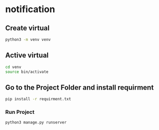 # notification

## Create virtual 

```bash
python3 -m venv venv
```

## Active virtual

```bash
cd venv
source bin/activate
```

## Go to the Project Folder and install requirment

```bash
pip install -r requirment.txt
```
### Run Project

```bash
python3 manage.py runserver
```